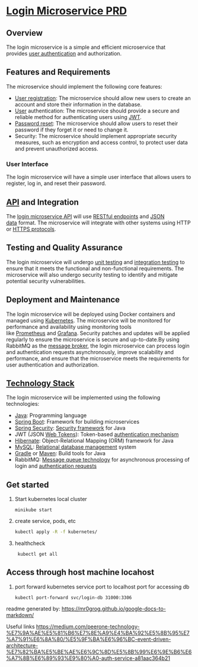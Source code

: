 # [Login Microservice PRD](<>)


## Overview
The login microservice is a simple and efficient microservice that provides [user authentication](<>) and authorization.


## Features and Requirements
The microservice should implement the following core features:
- [User registration](<>): The microservice should allow new users to create an account and store their information in the database.
- [User](<>) authentication: The microservice should provide a secure and reliable method for authenticating users using [JWT](<>).
- [Password reset](<>): The microservice should allow users to reset their password if they forget it or need to change it.
- Security: The microservice should implement appropriate security measures, such as encryption and access control, to protect user data and prevent unauthorized access.


### User Interface
The login microservice will have a simple user interface that allows users to register, log in, and reset their password.

## [API](<>) and Integration
The [login microservice API](<>) will use [RESTful endpoints](<>) and [JSON data](<>) format. The microservice will integrate with other systems using HTTP or [HTTPS protocols](<>).


## Testing and Quality Assurance
The login microservice will undergo [unit testing](<>) and [integration testing](<>) to ensure that it meets the functional and non-functional requirements. The microservice will also undergo security testing to identify and mitigate potential security vulnerabilities.


## Deployment and Maintenance
The login microservice will be deployed using Docker containers and managed using [Kubernetes](<>). The microservice will be monitored for performance and availability using monitoring tools like [Prometheus](<>) and [Grafana](<>). Security patches and updates will be applied regularly to ensure the microservice is secure and up-to-date.By using RabbitMQ as the [message broker](<>), the login microservice can process login and authentication requests asynchronously, improve scalability and performance, and ensure that the microservice meets the requirements for user authentication and authorization.

## [Technology Stack](<>)
The login microservice will be implemented using the following technologies:
- [Java](<>): Programming language
- [Spring Boot](<>): Framework for building microservices
- [Spring Security](<>): [Security framework](<>) for Java
- JWT (JSON [Web Tokens](<>)): Token-based [authentication mechanism](<>)
- [Hibernate](<>): Object-Relational Mapping (ORM) framework for Java
- [MySQL](<>): [Relational database management](<>) system
- [Gradle](<>) or [Maven](<>): Build tools for Java
- RabbitMQ: [Message queue technology](<>) for asynchronous processing of login and [authentication requests](<>)

## Get started
1. Start kubernetes local cluster 
    ```shell
    minikube start
    ```
2. create service, pods, etc
    ```bash
    kubectl apply -R -f kubernetes/
    ```
3. healthcheck
   ```shell
    kubectl get all
    ```

## Access through host machine locahost
1. port forward kubernetes service port to localhost port for accessing db
    ```shell
    kubectl port-forward svc/login-db 31000:3306
    ```


readme generated by: https://mr0grog.github.io/google-docs-to-markdown/

Useful links
https://medium.com/peerone-technology-%E7%9A%AE%E5%81%B6%E7%8E%A9%E4%BA%92%E5%8B%95%E7%A7%91%E6%8A%80/%E5%9F%BA%E6%96%BC-event-driven-architecture-%E7%82%BA%E5%BE%AE%E6%9C%8D%E5%8B%99%E6%9E%B6%E6%A7%8B%E6%89%93%E9%80%A0-auth-service-a81aac364b21
